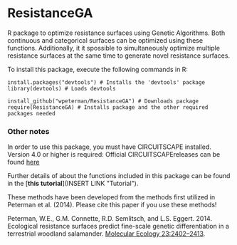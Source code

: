 ResistanceGA
============

R package to optimize resistance surfaces using Genetic Algorithms. Both continuous and categorical surfaces can be optimized using these functions. Additionally, it it spossible to simultaneously optimize multiple resistance surfaces at the same time to generate novel resistance surfaces.

To install this package, execute the following commands in R:

```
install.packages("devtools") # Installs the 'devtools' package
library(devtools) # Loads devtools

install_github("wpeterman/ResistanceGA") # Downloads package
require(ResistanceGA) # Installs package and the other required packages needed
```

### Other notes

In order to use this package, you must have CIRCUITSCAPE installed.
Version 4.0 or higher is required:
Official CIRCUITSCAPEreleases can be found [here](https://code.google.com/p/circuitscape/downloads/list "CS downloads")


Further details of about the functions included in this package can be found in the [**this tutorial**](INSERT LINK "Tutorial").

These methods have been developed from the methods first utilized in Peterman et al. (2014). Please cite this paper if you use these methods!

Peterman, W.E., G.M. Connette, R.D. Semlitsch, and L.S. Eggert. 2014. Ecological resistance surfaces predict fine-scale genetic differentiation in a terrestrial woodland salamander. [Molecular Ecology 23:2402–2413](http://onlinelibrary.wiley.com/doi/10.1111/mec.12747/abstract "Peterman et al.").